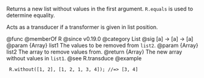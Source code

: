 Returns a new list without values in the first argument.
`R.equals` is used to determine equality.

Acts as a transducer if a transformer is given in list position.

@func
@memberOf R
@since v0.19.0
@category List
@sig [a] -> [a] -> [a]
@param {Array} list1 The values to be removed from `list2`.
@param {Array} list2 The array to remove values from.
@return {Array} The new array without values in `list1`.
@see R.transduce
@example

     R.without([1, 2], [1, 2, 1, 3, 4]); //=> [3, 4]
